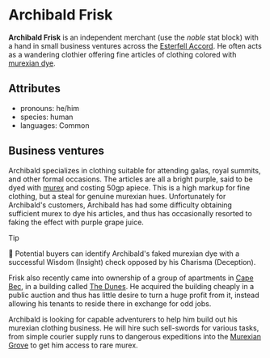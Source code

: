 # Archibald Frisk

**Archibald Frisk** is an independent merchant (use the _noble_ stat block) with a hand in small business ventures across the [Esterfell Accord](../../../). He often acts as a wandering clothier offering fine articles of clothing colored with [murexian dye](../../../../artifacts/murex/murexian-dye).

## Attributes

- pronouns: he/him
- species: human
- languages: Common

## Business ventures

Archibald specializes in clothing suitable for attending galas, royal summits, and other formal occasions. The articles are all a bright purple, said to be dyed with [murex](../../../../artifacts/murex) and costing 50gp apiece. This is a high markup for fine clothing, but a steal for genuine murexian hues. Unfortunately for Archibald's customers, Archibald has had some difficulty obtaining sufficient murex to dye his articles, and thus has occasionally resorted to faking the effect with purple grape juice.

> [!TIP]
> 🎲 Potential buyers can identify Archibald's faked murexian dye with a successful Wisdom (Insight) check opposed by his Charisma (Deception).

Frisk also recently came into ownership of a group of apartments in [Cape Bec](../../cape-bec), in a building called [The Dunes](../../cape-bec/the-dunes). He acquired the building cheaply in a public auction and thus has little desire to turn a huge profit from it, instead allowing his tenants to reside there in exchange for odd jobs.

Archibald is looking for capable adventurers to help him build out his murexian clothing business. He will hire such sell-swords for various tasks, from simple courier supply runs to dangerous expeditions into the [Murexian Grove](../../../../mote/esterfell/lenya/murexian-grove) to get him access to rare murex.
